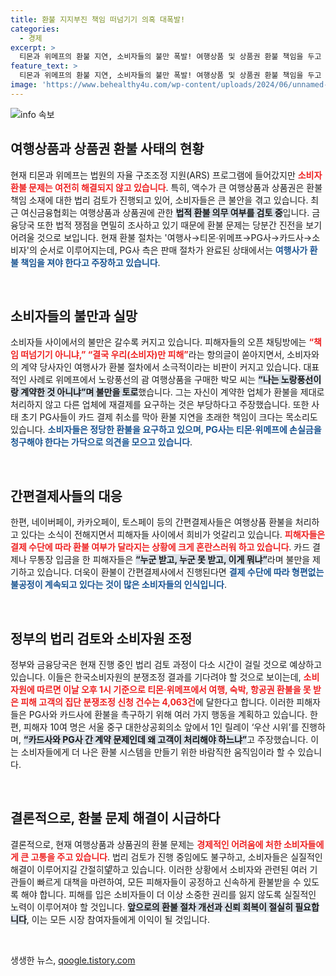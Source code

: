 ```yaml
---
title: 환불 지지부진 책임 떠넘기기 의혹 대폭발!
categories:
  - 경제
excerpt: >
  티몬과 위메프의 환불 지연, 소비자들의 불만 폭발! 여행상품 및 상품권 환불 책임을 두고 엇갈리는 법리 검토와 PG사들의 손해 책임 회피에 피해자들은 분노하고 있습니다. 과연 소비자들은 언제까지 기다려야 할까?
feature_text: >
  티몬과 위메프의 환불 지연, 소비자들의 불만 폭발! 여행상품 및 상품권 환불 책임을 두고 엇갈리는 법리 검토와 PG사들의 손해 책임 회피에 피해자들은 분노하고 있습니다. 과연 소비자들은 언제까지 기다려야 할까?
image: 'https://www.behealthy4u.com/wp-content/uploads/2024/06/unnamed-file.png'
---
```


<p><img src="https://www.behealthy4u.com/wp-content/uploads/2024/06/unnamed-file.png" alt="info 속보" /></p>

<h2 data-ke-size="size26">여행상품과 상품권 환불 사태의 현황</h2>

<p data-ke-size="size16">현재 티몬과 위메프는 법원의 자율 구조조정 지원(ARS) 프로그램에 들어갔지만 <b><span style="color: #ee2323;">소비자 환불 문제는 여전히 해결되지 않고 있습니다</span></b>. 특히, 액수가 큰 여행상품과 상품권은 환불 책임 소재에 대한 법리 검토가 진행되고 있어, 소비자들은 큰 불안을 겪고 있습니다. 최근 여신금융협회는 여행상품과 상품권에 관한 <b><span style="background-color: #21538527;">법적 환불 의무 여부를 검토 중</span></b>입니다. 금융당국 또한 법적 쟁점을 면밀히 조사하고 있기 때문에 환불 문제는 당분간 진전을 보기 어려울 것으로 보입니다. 현재 환불 절차는 '여행사→티몬·위메프→PG사→카드사→소비자'의 순서로 이루어지는데, PG사 측은 판매 절차가 완료된 상태에서는 <b><span style="color: #1a5490;">여행사가 환불 책임을 져야 한다고 주장하고 있습니다</span></b>.</p>

<p data-ke-size="size16">&nbsp;</p>

<h2 data-ke-size="size26">소비자들의 불만과 실망</h2>

<p data-ke-size="size16">소비자들 사이에서의 불만은 갈수록 커지고 있습니다. 피해자들의 오픈 채팅방에는 <b><span style="color: #ee2323;">“책임 떠넘기기 아니냐,” “결국 우리(소비자)만 피해”</span></b>라는 항의글이 쏟아지면서, 소비자와의 계약 당사자인 여행사가 환불 절차에서 소극적이라는 비판이 커지고 있습니다. 대표적인 사례로 위메프에서 노랑풍선의 괌 여행상품을 구매한 박모 씨는 <b><span style="background-color: #21538527;">“나는 노랑풍선이랑 계약한 것 아니냐”며 불만을 토로</span></b>했습니다. 그는 자신이 계약한 업체가 환불을 제대로 처리하지 않고 다른 업체에 재결제를 요구하는 것은 부당하다고 주장했습니다. 또한 사태 초기 PG사들이 카드 결제 취소를 막아 환불 지연을 초래한 책임이 크다는 목소리도 있습니다. <b><span style="color: #1a5490;">소비자들은 정당한 환불을 요구하고 있으며, PG사는 티몬·위메프에 손실금을 청구해야 한다는 가닥으로 의견을 모으고 있습니다</span></b>.</p>

<p data-ke-size="size16">&nbsp;</p>

<h2 data-ke-size="size26">간편결제사들의 대응</h2>

<p data-ke-size="size16">한편, 네이버페이, 카카오페이, 토스페이 등의 간편결제사들은 여행상품 환불을 처리하고 있다는 소식이 전해지면서 피해자들 사이에서 희비가 엇갈리고 있습니다. <b><span style="color: #ee2323;">피해자들은 결제 수단에 따라 환불 여부가 달라지는 상황에 크게 혼란스러워 하고 있습니다</span></b>. 카드 결제나 무통장 입금을 한 피해자들은 <b><span style="background-color: #21538527;">“누군 받고, 누군 못 받고, 이게 뭐냐”</span></b>라며 불만을 제기하고 있습니다. 더욱이 환불이 간편결제사에서 진행된다면 <b><span style="color: #1a5490;">결제 수단에 따라 형편없는 불공정이 계속되고 있다는 것이 많은 소비자들의 인식입니다</span></b>.</p>

<p data-ke-size="size16">&nbsp;</p>

<h2 data-ke-size="size26">정부의 법리 검토와 소비자원 조정</h2>

<p data-ke-size="size16">정부와 금융당국은 현재 진행 중인 법리 검토 과정이 다소 시간이 걸릴 것으로 예상하고 있습니다. 이들은 한국소비자원의 분쟁조정 결과를 기다려야 할 것으로 보이는데, <b><span style="color: #ee2323;">소비자원에 따르면 이날 오후 1시 기준으로 티몬·위메프에서 여행, 숙박, 항공권 환불을 못 받은 피해 고객의 집단 분쟁조정 신청 건수는 4,063건</span></b>에 달한다고 합니다. 이러한 피해자들은 PG사와 카드사에 환불을 촉구하기 위해 여러 가지 행동을 계획하고 있습니다. 한편, 피해자 10여 명은 서울 중구 대한상공회의소 앞에서 1인 릴레이 ‘우산 시위’를 진행하며, <b><span style="background-color: #21538527;">“카드사와 PG사 간 계약 문제인데 왜 고객이 처리해야 하느냐”</span></b>고 주장했습니다. 이는 소비자들에게 더 나은 환불 시스템을 만들기 위한 바람직한 움직임이라 할 수 있습니다.</p>

<p data-ke-size="size16">&nbsp;</p>

<h2 data-ke-size="size26">결론적으로, 환불 문제 해결이 시급하다</h2>

<p data-ke-size="size16">결론적으로, 현재 여행상품과 상품권의 환불 문제는 <b><span style="color: #ee2323;">경제적인 어려움에 처한 소비자들에게 큰 고통을 주고 있습니다</span></b>. 법리 검토가 진행 중임에도 불구하고, 소비자들은 실질적인 해결이 이루어지길 간절히望하고 있습니다. 이러한 상황에서 소비자와 관련된 여러 기관들이 빠르게 대책을 마련하여, 모든 피해자들이 공정하고 신속하게 환불받을 수 있도록 해야 합니다. 피해를 입은 소비자들이 더 이상 소중한 권리를 잃지 않도록 실질적인 노력이 이루어져야 할 것입니다. <b><span style="background-color: #21538527;">앞으로의 환불 절차 개선과 신뢰 회복이 절실히 필요합니다</span></b>, 이는 모든 시장 참여자들에게 이익이 될 것입니다.</p>

<p data-ke-size="size16">&nbsp;</p>
생생한 뉴스, <a href="https://qoogle.tistory.com" rel="dofollow">qoogle.tistory.com</a>



